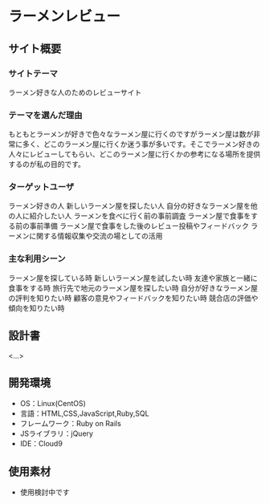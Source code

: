 # ラーメンレビュー

## サイト概要


### サイトテーマ
ラーメン好きな人のためのレビューサイト

### テーマを選んだ理由
もともとラーメンが好きで色々なラーメン屋に行くのですがラーメン屋は数が非常に多く、どこのラーメン屋に行くか迷う事が多いです。そこでラーメン好きの人々にレビューしてもらい、どこのラーメン屋に行くかの参考になる場所を提供するのが私の目的です。

### ターゲットユーザ
ラーメン好きの人
新しいラーメン屋を探したい人
自分の好きなラーメン屋を他の人に紹介したい人
ラーメンを食べに行く前の事前調査
ラーメン屋で食事をする前の事前準備
ラーメン屋で食事をした後のレビュー投稿やフィードバック
ラーメンに関する情報収集や交流の場としての活用

### 主な利用シーン
ラーメン屋を探している時
新しいラーメン屋を試したい時
友達や家族と一緒に食事をする時
旅行先で地元のラーメン屋を探したい時
自分が好きなラーメン屋の評判を知りたい時
顧客の意見やフィードバックを知りたい時
競合店の評価や傾向を知りたい時

## 設計書
<...>

## 開発環境
- OS：Linux(CentOS)
- 言語：HTML,CSS,JavaScript,Ruby,SQL
- フレームワーク：Ruby on Rails
- JSライブラリ：jQuery
- IDE：Cloud9

## 使用素材
- 使用検討中です
